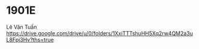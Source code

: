 # 1901E
Lê Văn Tuấn
https://drive.google.com/drive/u/0/folders/1XxiTTTshuHH5Xq2rw4QM2a3uL8Fpj3Hv?ths=true
